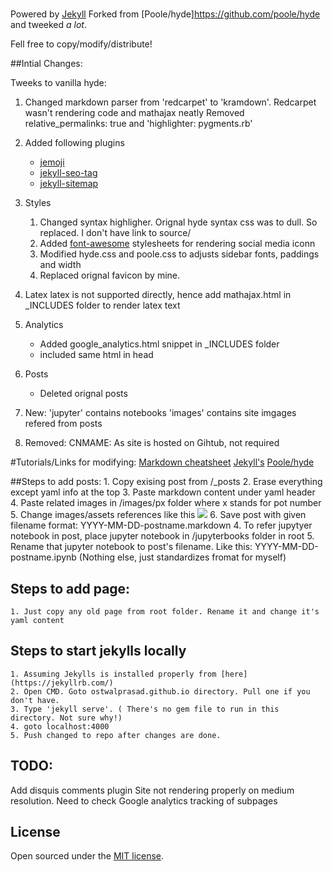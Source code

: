 # 

Powered by  [Jekyll](http://jekyllrb.com)
Forked from [Poole/hyde]https://github.com/poole/hyde and tweeked *a lot*.

Fell free to copy/modify/distribute!

##Intial Changes:

Tweeks to vanilla hyde:
1. Changed markdown parser from 'redcarpet' to 'kramdown'.
		Redcarpet wasn't rendering code and mathajax neatly
		Removed relative_permalinks: true  and 'highlighter: pygments.rb'
2. Added following plugins
	- [jemoji](https://github.com/jekyll/jemoji)
	- [jekyll-seo-tag](https://github.com/jekyll/jekyll-seo-tag)
	- [jekyll-sitemap](https://github.com/jekyll/jekyll-sitemap)
	
3. Styles
	1. Changed syntax highligher. Orignal hyde syntax css was to dull. So replaced. I don't have link to source/	
	2. Added [font-awesome](https://github.com/FortAwesome/Font-Awesome) stylesheets for rendering social media iconn
	3. Modified hyde.css and poole.css to adjusts sidebar fonts, paddings and width
	4. Replaced orignal favicon by mine.
	
4. Latex
	latex is not supported directly, hence add mathajax.html in _INCLUDES folder to render latex text
	
5. Analytics
	- Added google_analytics.html snippet in _INCLUDES folder
	- included same html in head
	
6. Posts
	- Deleted orignal posts
	
7. New:
	'jupyter' contains notebooks
	'images' contains site imgages refered from posts
	
8. Removed:
	CNMAME: As site is hosted on Gihtub, not required
	

#Tutorials/Links for modifying:
	[Markdown cheatsheet](https://www.markdownguide.org/cheat-sheet/)
	[Jekyll's](https://jekyllrb.com/)
	[Poole/hyde](http://hyde.getpoole.com/)
	

##Steps to add posts:
	1. Copy exising post from /_posts
	2. Erase everything except yaml info at the top
	3. Paste markdown content under yaml header
	4. Paste related images in /images/px folder where x stands for pot number
	5. Change images/assets references like this <img src="/images/px/filename.png">
	6. Save post with given filename format: YYYY-MM-DD-postname.markdown
	4. To refer jupytyer notebook in post, place jupyter notebook in /jupyterbooks folder in root
	5. Rename that jupyter notebook to post's filename. Like this: YYYY-MM-DD-postname.ipynb (Nothing else, just standardizes fromat for myself)
	
	
## Steps to add page:
	1. Just copy any old page from root folder. Rename it and change it's yaml content
	
	
## Steps to start jekylls locally
	1. Assuming Jekylls is installed properly from [here](https://jekyllrb.com/)
	2. Open CMD. Goto ostwalprasad.github.io directory. Pull one if you don't have.
	3. Type 'jekyll serve'. ( There's no gem file to run in this directory. Not sure why!) 
	4. goto localhost:4000
	5. Push changed to repo after changes are done.
	


## TODO:
Add disquis comments plugin
Site not rendering properly on medium resolution. Need to check
Google analytics tracking of subpages 

	
## License
Open sourced under the [MIT license](LICENSE.md).


